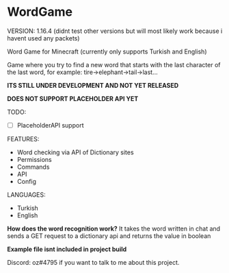 # WordGame

VERSION: 1.16.4
(didnt test other versions but will most likely work because i havent used any packets)


Word Game for Minecraft (currently only supports Turkish and English)

Game where you try to find a new word that starts with the last character of the last word, for example: tire->elephant->tail->last...


**ITS STILL UNDER DEVELOPMENT AND NOT YET RELEASED**


**DOES NOT SUPPORT PLACEHOLDER API YET**

TODO:
- [ ] PlaceholderAPI support

FEATURES:

- Word checking via API of Dictionary sites
- Permissions
- Commands
- API
- Config

LANGUAGES:
- Turkish
- English

**How does the word recognition work?**
It takes the word written in chat and sends a GET request to a dictionary api and returns the value in boolean

**Example file isnt included in project build**

Discord: oz#4795 if you want to talk to me about this project.
